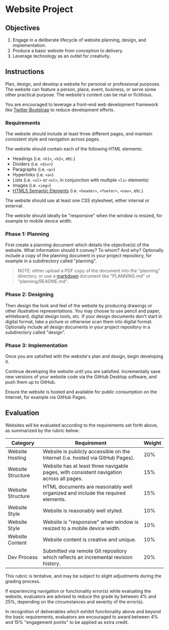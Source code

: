 # Website Project

## Objectives

  1. Engage in a deliberate lifecycle of website planning, design, and implementation.
  2. Produce a basic website from conception to delivery.
  3. Leverage technology as an outlet for creativity.

## Instructions

Plan, design, and develop a website for personal or professional purposes. The website can feature a person, place, event, business, or serve some other practical purpose. The website's content can be real or fictitious.

You are encouraged to leverage a front-end web development framework like [Twitter Bootstrap](https://getbootstrap.com/docs/5.0/getting-started/introduction/) to reduce development efforts.

### Requirements

The website should include at least three different pages, and maintain consistent style and navigation across pages.

The website should contain each of the following HTML elements:

   + Headings (i.e. `<h1>`, `<h2>`, etc.)
   + Dividers (i.e. `<div>`)
   + Paragraphs (i.e. `<p>`)
   + Hyperlinks (i.e. `<a>`)
   + Lists (i.e. `<ul>` or `<ol>`, in conjunction with multiple `<li>` elements)
   + Images (i.e. `<img>`)
   + [HTML5 Semantic Elements](http://www.w3schools.com/html/html5_semantic_elements.asp) (i.e. `<header>`, `<footer>`, `<nav>`, etc.)

The website should use at least one CSS stylesheet, either internal or external.

The website should ideally be "responsive" when the window is resized, for example to mobile device width.

### Phase 1: Planning

First create a planning document which details the objective(s) of the website. What information should it convey? To whom? And why? Optionally include a copy of the planning document in your project repository, for example in a subdirectory called "planning".

> NOTE: either upload a PDF copy of the document into the "planning" directory, or use a [markdown](https://guides.github.com/features/mastering-markdown/) document like "PLANNING.md" or "planning/README.md".

### Phase 2: Designing

Then design the look and feel of the website by producing drawings or other illustrative representations. You may choose to use pencil and paper, whiteboard, digital design tools, etc. If your design documents don't start in digital format, take a picture or otherwise scan them into digital format. Optionally include all design documents in your project repository in a subdirectory called "design".

### Phase 3: Implementation

Once you are satisfied with the website's plan and design, begin developing it.

Continue developing the website until you are satisfied. Incrementally save new versions of your website code via the GitHub Desktop software, and push them up to GitHub.

Ensure the website is hosted and available for public consumption on the Internet, for example via GitHub Pages.

## Evaluation

Websites will be evaluated according to the requirements set forth above, as summarized by the rubric below:

Category | Requirement | Weight
--- | --- | ---
Website Hosting | Website is publicly accessible on the Internet (i.e. hosted via GitHub Pages). | 20%
Website Structure | Website has at least three navigable pages, with consistent navigation across all pages. | 15%
Website Structure | HTML documents are reasonably well organized and include the required elements. | 15%
Website Style | Website is reasonably well styled. | 10%
Website Style | Website is "responsive" when window is resized to a mobile device width. | 10%
Website Content | Website content is creative and unique. | 10%
Dev Process | Submitted via remote Git repository which reflects an incremental revision history. | 20%

This rubric is tentative, and may be subject to slight adjustments during the grading process.

If experiencing navigation or functionality error(s) while evaluating the website, evaluators are advised to reduce the grade by between 4% and 25%, depending on the circumstances and severity of the error(s).

In recognition of deliverables which exhibit functionality above and beyond the basic requirements, evaluators are encouraged to award between 4% and 15% "engagement points" to be applied as extra credit.
